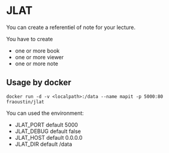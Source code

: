 # JLAT

You can create a referentiel of note for your lecture.

You have to create

- one or more book
- one or more viewer
- one or more note

## Usage by docker

    docker run -d -v <localpath>:/data --name mapit -p 5000:80 fraoustin/jlat

You can used the environment:

- JLAT_PORT default 5000
- JLAT_DEBUG default false
- JLAT_HOST default 0.0.0.0
- JLAT_DIR default /data